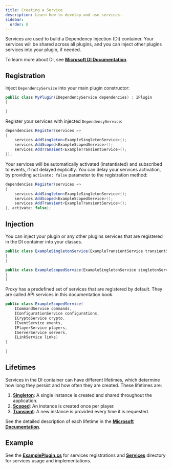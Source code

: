 ```yaml
---
title: Creating a Service
description: Learn how to develop and use services.
sidebar:
  order: 0
---
```


Services are used to build a Dependency Injection (DI) container.
Your services will be shared across all plugins, and you can inject other plugins services into your plugin, if needed.

To learn more about DI, see [**Microsoft DI Documentation**](https://docs.microsoft.com/en-us/dotnet/core/extensions/dependency-injection).

## Registration

Inject `DependencyService` into your main plugin constructor:
```csharp
public class MyPlugin(IDependencyService dependencies) : IPlugin
{

}
```
Register your services with injected `DependencyService`:
```csharp
dependencies.Register(services =>
{
    services.AddSingleton<ExampleSingletonService>();
    services.AddScoped<ExampleScopedService>();
    services.AddTransient<ExampleTransientService>();
});
```
Your services will be automatically activated (instantiated) and subscribed to events, if not delayed explicitly.
You can delay your services activation, by providing `activate: false` parameter to the registration method:
```csharp
dependencies.Register(services =>
{
    services.AddSingleton<ExampleSingletonService>();
    services.AddScoped<ExampleScopedService>();
    services.AddTransient<ExampleTransientService>();
}, activate: false);
```

## Injection
You can inject your plugin or any other plugins services that are registered in the DI container into your classes.
```csharp
public class ExampleSingletonService(ExampleTransientService transientService)
{
}
```
```csharp
public class ExampleScopedService(ExampleSingletonService singletonService)
{
}
```

Proxy has a predefined set of services that are registered by default.
They are called API services in this documentation book.
```csharp
public class ExampleScopedService(
    ICommandService commands, 
    IConfigurationService configurations,
    ICryptoService crypto,
    IEventService events,
    IPlayerService players, 
    IServerService servers, 
    ILinkService links)
{
    
}
```

## Lifetimes
Services in the DI container can have different lifetimes, which determine how long they persist and how often they are created. These lifetimes are:

1. [**Singleton**](../types/singleton): A single instance is created and shared throughout the application.
2. [**Scoped**](../types/scoped): An instance is created once per player.
3. [**Transient**](../types/transient): A new instance is provided every time it is requested.

See the detailed description of each lifetime in the [**Microsoft Documentation**](https://docs.microsoft.com/en-us/dotnet/core/extensions/dependency-injection#service-lifetimes).

## Example
See the [**ExamplePlugin.cs**](https://github.com/caunt/Void/blob/main/src/Plugins/ExamplePlugin/ExamplePlugin.cs) for services registrations and [**Services**](https://github.com/caunt/Void/tree/main/src/Plugins/ExamplePlugin/Services) directory for services usage and implementations.
